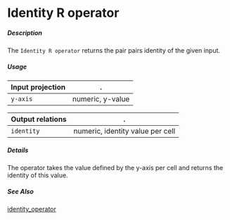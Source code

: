 # Identity R operator

##### Description

The `Identity R operator` returns the pair pairs identity of the given input.

##### Usage

Input projection|.
---|---
`y-axis`           | numeric, y-value

Output relations|.
---|---
`identity`          | numeric, identity value per cell

##### Details

The operator takes the value defined by the y-axis per cell and returns the identity of this value.

##### See Also

[identity_operator](https://github.com/tercen/identity_operator)
